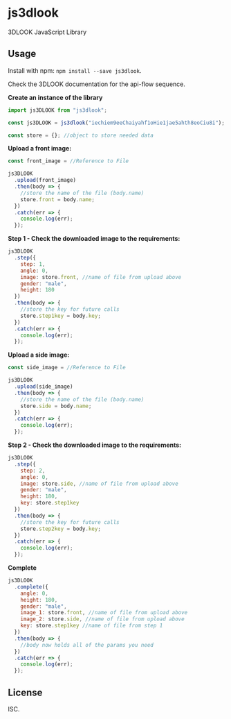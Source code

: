 # js3dlook

3DLOOK JavaScript Library

## Usage

Install with npm: `npm install --save js3dlook`.

Check the 3DLOOK documentation for the api-flow sequence.

**Create an instance of the library**
```js
import js3DLOOK from "js3dlook";

const js3DLOOK = js3dlook("iechiem9eeChaiyahf1oHie1jae5ahth8eoCiu8i");

const store = {}; //object to store needed data
```

**Upload a front image:**
```js
const front_image = //Reference to File

js3DLOOK
  .upload(front_image)
  .then(body => {
    //store the name of the file (body.name)
    store.front = body.name;
  })
  .catch(err => {
    console.log(err);
  });
```

**Step 1 - Check the downloaded image to the requirements:**
```js
js3DLOOK
  .step({
    step: 1,
    angle: 0,
    image: store.front, //name of file from upload above
    gender: "male",
    height: 180
  })
  .then(body => {
    //store the key for future calls
    store.step1key = body.key;
  })
  .catch(err => {
    console.log(err);
  });
```

**Upload a side image:**
```js
const side_image = //Reference to File

js3DLOOK
  .upload(side_image)
  .then(body => {
    //store the name of the file (body.name)
    store.side = body.name;
  })
  .catch(err => {
    console.log(err);
  });
```

**Step 2 - Check the downloaded image to the requirements:**
```js
js3DLOOK
  .step({
    step: 2,
    angle: 0,
    image: store.side, //name of file from upload above
    gender: "male",
    height: 180,
    key: store.step1key
  })
  .then(body => {
    //store the key for future calls
    store.step2key = body.key;
  })
  .catch(err => {
    console.log(err);
  });
```

**Complete**
```js
js3DLOOK
  .complete({
    angle: 0,
    height: 180,
    gender: "male",
    image_1: store.front, //name of file from upload above
    image_2: store.side, //name of file from upload above
    key: store.step1key //name of file from step 1
  })
  .then(body => {
    //body now holds all of the params you need
  })
  .catch(err => {
    console.log(err);
  });
```

## License
ISC.

